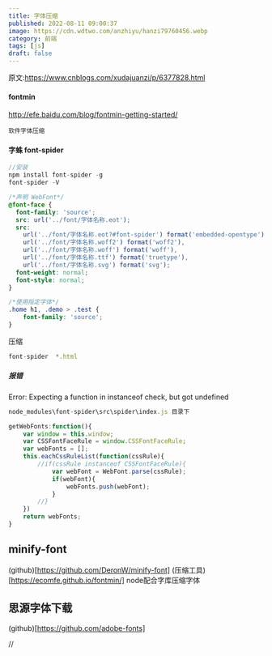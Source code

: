 ```yaml
---
title: 字体压缩
published: 2022-08-11 09:00:37
image: https://cdn.wdtwo.com/anzhiyu/hanzi79760456.webp
category: 前端
tags: [js]
draft: false
---
```

原文:https://www.cnblogs.com/xudajuanzi/p/6377828.html
<!--more-->
#### fontmin
http://efe.baidu.com/blog/fontmin-getting-started/
```
软件字体压缩
```

#### 字蛛 font-spider

```js
//安装
npm install font-spider -g
font-spider -V
```
```css
/*声明 WebFont*/
@font-face {
  font-family: 'source';
  src: url('../font/字体名称.eot');
  src:
    url('../font/字体名称.eot?#font-spider') format('embedded-opentype'),
    url('../font/字体名称.woff2') format('woff2'),
    url('../font/字体名称.woff') format('woff'),
    url('../font/字体名称.ttf') format('truetype'),
    url('../font/字体名称.svg') format('svg');
  font-weight: normal;
  font-style: normal;
}

/*使用指定字体*/
.home h1, .demo > .test {
    font-family: 'source';
}
```
压缩
```js
font-spider  *.html
```
##### 报错
Error: Expecting a function in instanceof check, but got undefined
```js
node_modules\font-spider\src\spider\index.js 目录下

getWebFonts:function(){
	var window = this.window;
	var CSSFontFaceRule = window.CSSFontFaceRule;
	var webFonts = [];
	this.eachCssRuleList(function(cssRule){
		//if(cssRule instanceof CSSFontFaceRule){
			var webFont = WebFont.parse(cssRule);
			if(webFont){
				webFonts.push(webFont);
			}
		//}
	})
	return webFonts;
}

```

## minify-font

(github)[https://github.com/DeronW/minify-font]
(压缩工具)[https://ecomfe.github.io/fontmin/]
node配合字库压缩字体

## 思源字体下载

(github)[https://github.com/adobe-fonts]













//
